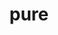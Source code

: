 ---
category: 4-letters
denotation: null
name: pure
reference_link: https://www.etymonline.com/word/pure
root_language: null
root_name: null
title: pure
type: free
word_sums:
- respelling: pure
  sum: 'Pure + '
---